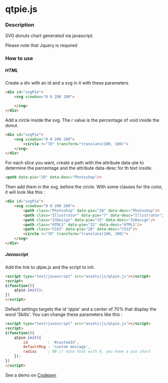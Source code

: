 # qtpie.js

### Description

SVG donuts chart generated via javascript.

Please note that Jquery is required

### How to use

##### HTML

Create a div with an id and a svg in it with these parameters

```html
<div id="svgPie">
	<svg viewbox="0 0 200 200">

	</svg>
</div>
```
Add a circle inside the svg. The r value is the percentage of void inside the donut.

```html
<div id="svgPie">
	<svg viewbox="0 0 200 200">
		<circle r="70" transform="translate(100, 100)">
	</svg>
</div>
```
For each slice you want, create a path with the attribute data-pie to determine the percentage and the attribute data-desc for th text inside.

```html
<path data-pie="28" data-desc="Photoshop"/>
```

Then add them in the svg, before the circle. With some classes for the color, it will look like this :

```html
<div id="svgPie">
	<svg viewbox="0 0 200 200">
		<path class="Photoshop" data-pie="28" data-desc="Photoshop"/>
		<path class="Illustrator" data-pie="7" data-desc="Illustrator"/>
		<path class="InDesign" data-pie="15" data-desc="InDesign"/>
		<path class="HTML5" data-pie="22" data-desc="HTML5"/>
		<path class="CSS3" data-pie="28" data-desc="CSS3"/>
		<circle r="70" transform="translate(100, 100)">
	</svg>
</div>
```

##### Javascript

Add the link to qtpie.js and the script to init.

```html
<script type="text/javascript" src="assets/js/qtpie.js"></script>
<script>
$(function(){
	qtpie.init();
})
</script>
```

Default settings targets the id 'qtpie' and a center of 70% that display the word 'Skills'. You can change these parameters like this :

```html
<script type="text/javascript" src="assets/js/qtpie.js"></script>
<script>
$(function(){
	qtpie.init({
		id         : '#customId',
		defaultMsg : 'custom message',
		radius     : 80 // note that with 0, you have a pie chart
	});
})
</script>
```

See a demo on [Codepen](http://codepen.io/IceMaD/pen/iKGEq)

